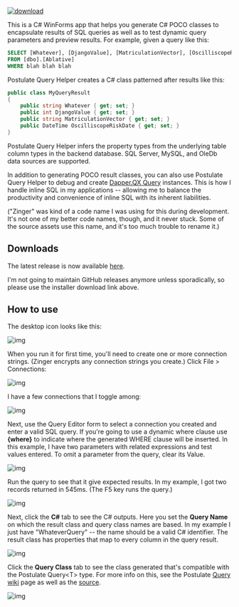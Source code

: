[![download](https://img.shields.io/badge/Download-Installer-blue.svg)](https://aosoftware.blob.core.windows.net/install/ZingerSetup.exe)

This is a C# WinForms app that helps you generate C# POCO classes to encapsulate results of SQL queries as well as to test dynamic query parameters and preview results. For example, given a query like this:

```sql
SELECT [Whatever], [DjangoValue], [MatriculationVector], [OscilliscopeRiskDate]
FROM [dbo].[Ablative]
WHERE blah blah blah
```
Postulate Query Helper creates a C# class patterned after results like this:

```csharp
public class MyQueryResult
{
    public string Whatever { get; set; }
    public int DjangoValue { get; set; }
    public string MatriculationVector { get; set; }
    public DateTime OscilliscopeRiskDate { get; set; }
}
```
Postulate Query Helper infers the property types from the underlying table column types in the backend database. SQL Server, MySQL, and OleDb data sources are supported.

In addition to generating POCO result classes, you can also use Postulate Query Helper to debug and create [Dapper.QX Query](https://github.com/adamfoneil/Dapper.QX) instances. This is how I handle inline SQL in my applications -- allowing me to balance the productivity and convenience of inline SQL with its inherent liabilities.

("Zinger" was kind of a code name I was using for this during development. It's not one of my better code names, though, and it never stuck. Some of the source assets use this name, and it's too much trouble to rename it.)

## Downloads
The latest release is now available [here](https://aosoftware.blob.core.windows.net/install/ZingerSetup.exe).

I'm not going to maintain GitHub releases anymore unless sporadically, so please use the installer download link above.

## How to use
The desktop icon looks like this:

![img](https://github.com/adamosoftware/Postulate.Zinger/blob/master/icon.png)

 When you run it for first time, you'll need to create one or more connection strings. (Zinger encrypts any connection strings you create.) Click File > Connections:
 
![img](https://github.com/adamosoftware/Postulate.Zinger/blob/master/connections-menu.png)

I have a few connections that I toggle among:

![img](https://github.com/adamosoftware/Postulate.Zinger/blob/master/connections-dialog.png)

Next, use the Query Editor form to select a connection you created and enter a valid SQL query. If you're going to use a dynamic where clause use **{where}** to indicate where the generated WHERE clause will be inserted. In this example, I have two parameters with related expressions and test values entered. To omit a parameter from the query, clear its Value.

![img](https://github.com/adamosoftware/Postulate.Zinger/blob/master/query-example.png)

Run the query to see that it give expected results. In my example, I got two records returned in 545ms. (The F5 key runs the query.)

![img](https://github.com/adamosoftware/Postulate.Zinger/blob/master/query-executed.png)

Next, click the **C#** tab to see the C# outputs. Here you set the **Query Name** on which the result class and query class names are based. In my example I just have "WhateverQuery" -- the name should be a valid C# identifier. The result class has properties that map to every column in the query result.

![img](https://github.com/adamosoftware/Postulate.Zinger/blob/master/result-class.png)

Click the **Query Class** tab to see the class generated that's compatible with the Postulate Query&lt;T&gt; type. For more info on this, see the Postulate [Query wiki](https://github.com/adamosoftware/Postulate/wiki/Using-the-Query-class) page as well as the [source](https://github.com/adamosoftware/Postulate/blob/master/Postulate.Base/Query_base.cs).
  
![img](https://github.com/adamosoftware/Postulate.Zinger/blob/master/query-class.png)


